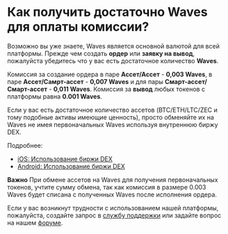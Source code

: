 # Как получить достаточно Waves для оплаты комиссии?

Возможно вы уже знаете, Waves является основной валютой для всей платформы. Прежде чем создать **ордер** или **заявку на вывод**, пожалуйста убедитесь что у вас есть достаточное количество **Waves**.

Комиссия за создание ордера в паре **Ассет/Ассет** - **0,003 Waves**, в паре **Ассет/Самрт-ассет** - **0,007 Waves** и для пары **Смарт-ассет/Смарт-ассет** - **0,011 Waves**. Комиссия за **вывод** любых токенов с платформы равна **0.001 Waves**.

Если у вас есть достаточное количество ассетов (BTC/ETH/LTC/ZEC и тому подобные активы имеющие ценность), просто обменяйте их на Waves не имея первоначальных Waves используя внутреннюю биржу DEX.

Подробнее:

* [iOS: Использование биржи DEX](/waves-client/mobile-apps/iOS/waves-dex/start-trading-on-the-waves-dex.md)
* [Android: Использование биржи DEX](/waves-client/mobile-apps/android/waves-dex/start-trading-on-the-waves-dex.md)

**Важно** При обмене ассетов на Waves для получения первоначальных токенов, учтите сумму обмена, так как комиссия в размере 0.003 Waves будет списана с полученных Waves после исполнения ордера.

Если у вас возникнут трудности с использованием нашей платформы, пожалуйста, создайте запрос в [службу поддержки](https://support.wavesplatform.com/) или задайте вопрос на нашем [форуме](https://forum.wavesplatform.com/).
